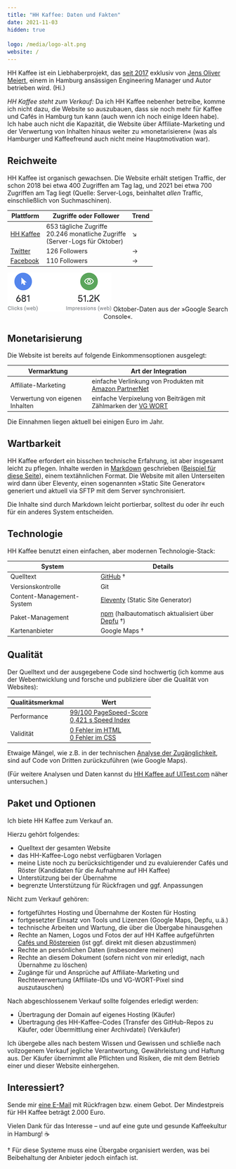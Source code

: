 ```yaml
---
title: "HH Kaffee: Daten und Fakten"
date: 2021-11-03
hidden: true

logo: /media/logo-alt.png
website: /
---
```


HH Kaffee ist ein Liebhaberprojekt, das [seit 2017](/ueber-uns/) exklusiv von [Jens Oliver Meiert](https://meiert.com/), einem in Hamburg ansässigen Engineering Manager und Autor betrieben wird. (Hi.)

_HH Kaffee steht zum Verkauf:_ Da ich HH Kaffee nebenher betreibe, komme ich nicht dazu, die Website so auszubauen, dass sie noch mehr für Kaffee und Cafés in Hamburg tun kann (auch wenn ich noch einige Ideen habe). Ich habe auch nicht die Kapazität, die Website über Affiliate-Marketing und der Verwertung von Inhalten hinaus weiter zu »monetarisieren« (was als Hamburger und Kaffeefreund auch nicht meine Hauptmotivation war).

## Reichweite

HH Kaffee ist organisch gewachsen. Die Website erhält stetigen Traffic, der schon 2018 bei etwa 400 Zugriffen am Tag lag, und 2021 bei etwa 700 Zugriffen am Tag liegt (Quelle: Server-Logs, beinhaltet _allen_ Traffic, einschließlich von Suchmaschinen).

| Plattform | Zugriffe oder Follower | Trend |
|---|---|---|
| [HH Kaffee](https://hhkaffee.com/) | 653 tägliche Zugriffe<br>20.246 monatliche Zugriffe<br>(Server-Logs für Oktober) | ↘ |
| [Twitter](https://twitter.com/hhkaffeecom) | 126 Followers | → |
| [Facebook](https://www.facebook.com/hhkaffeecom) | 110 Followers | → |

<div style="text-align: center;">

![Screenshot aus der »Google Search Console«.](/media/temp-google-search-2021-10.png)
Oktober-Daten aus der »Google Search Console«.

</div>

## Monetarisierung

Die Website ist bereits auf folgende Einkommensoptionen ausgelegt:

| Vermarktung | Art der Integration |
|---|---|
| Affiliate-Marketing | einfache Verlinkung von Produkten mit [Amazon PartnerNet](https://partnernet.amazon.de/) |
| Verwertung von eigenen Inhalten | einfache Verpixelung von Beiträgen mit Zählmarken der [VG WORT](https://www.vgwort.de/) |

Die Einnahmen liegen aktuell bei einigen Euro im Jahr.

## Wartbarkeit

HH Kaffee erfordert ein bisschen technische Erfahrung, ist aber insgesamt leicht zu pflegen. Inhalte werden in [Markdown](https://daringfireball.net/projects/markdown/) geschrieben ([Beispiel für diese Seite](https://github.com/j9t/hhkaffee.com/blob/master/schnack/hh-kaffee-daten-und-fakten.md)), einem textähnlichen Format. Die Website mit allen Unterseiten wird dann über Eleventy, einen sogenannten »Static Site Generator« generiert und aktuell via SFTP mit dem Server synchronisiert.

Die Inhalte sind durch Markdown leicht portierbar, solltest du oder ihr euch für ein anderes System entscheiden.

## Technologie

HH Kaffee benutzt einen einfachen, aber modernen Technologie-Stack:

| System | Details |
|---|---|
| Quelltext | [GitHub](https://github.com/j9t/hhkaffee.com)&nbsp;† |
| Versionskontrolle | Git |
| Content-Management-System | [Eleventy](https://www.11ty.dev/) (Static Site Generator) |
| Paket-Management | [npm](https://www.npmjs.com/) (halbautomatisch aktualisiert über [Depfu](https://depfu.com/)&nbsp;†) |
| Kartenanbieter | Google Maps&nbsp;† |

## Qualität

Der Quelltext und der ausgegebene Code sind hochwertig (ich komme aus der Webentwicklung und forsche und publiziere über die Qualität von Websites):

| Qualitätsmerkmal | Wert |
|---|---|
| Performance | [99/100 PageSpeed-Score](https://developers.google.com/speed/pagespeed/insights/?url=https%3A%2F%2Fhhkaffee.com%2F&tab=desktop)<br>[0,421&nbsp;s Speed Index](https://www.webpagetest.org/result/211103_BiDc40_94451b092d67a58a9e7c1d732a44a95f/) |
| Validität | [0 Fehler im HTML](https://validator.w3.org/nu/?doc=https%3A%2F%2Fhhkaffee.com%2F)<br>[0 Fehler im CSS](https://jigsaw.w3.org/css-validator/validator?uri=https%3A%2F%2Fhhkaffee.com%2F&profile=css3svg&usermedium=all&vextwarning=true) |

Etwaige Mängel, wie z.B. in der technischen [Analyse der Zugänglichkeit](https://wave.webaim.org/report#/https%3A%2F%2Fhhkaffee.com%2F), sind auf Code von Dritten zurückzuführen (wie Google Maps). 

(Für weitere Analysen und Daten kannst du [HH Kaffee auf UITest.com](https://uitest.com/check/results/?url=https://hhkaffee.com/) näher untersuchen.)

## Paket und Optionen

Ich biete HH Kaffee zum Verkauf an.

Hierzu gehört folgendes:

* Quelltext der gesamten Website
* das HH-Kaffee-Logo nebst verfügbaren Vorlagen
* meine Liste noch zu berücksichtigender und zu evaluierender Cafés und Röster (Kandidaten für die Aufnahme auf HH Kaffee)
* Unterstützung bei der Übernahme
* begrenzte Unterstützung für Rückfragen und ggf. Anpassungen

Nicht zum Verkauf gehören:

* fortgeführtes Hosting und Übernahme der Kosten für Hosting
* fortgesetzter Einsatz von Tools und Lizenzen (Google Maps, Depfu, u.ä.)
* technische Arbeiten und Wartung, die über die Übergabe hinausgehen 
* Rechte an Namen, Logos und Fotos der auf HH Kaffee aufgeführten [Cafés und Röstereien](/cafes/) (ist ggf. direkt mit diesen abzustimmen)
* Rechte an persönlichen Daten (insbesondere meinen)
* Rechte an diesem Dokument (sofern nicht von mir erledigt, nach Übernahme zu löschen)
* Zugänge für und Ansprüche auf Affiliate-Marketing und Rechteverwertung (Affiliate-IDs und VG-WORT-Pixel sind auszutauschen)

Nach abgeschlossenem Verkauf sollte folgendes erledigt werden:

* Übertragung der Domain auf eigenes Hosting (Käufer)
* Übertragung des HH-Kaffee-Codes (Transfer des GitHub-Repos zu Käufer, oder Übermittlung einer Archivdatei) (Verkäufer)

Ich übergebe alles nach bestem Wissen und Gewissen und schließe nach vollzogenem Verkauf jegliche Verantwortung, Gewährleistung und Haftung aus. Der Käufer übernimmt alle Pflichten und Risiken, die mit dem Betrieb einer und dieser Website einhergehen.

## Interessiert?

Sende mir [eine E-Mail](/kontakt/) mit Rückfragen bzw. einem Gebot. Der Mindestpreis für HH Kaffee beträgt 2.000 Euro.

Vielen Dank für das Interesse – und auf eine gute und gesunde Kaffeekultur in Hamburg!&nbsp;☕️

† Für diese Systeme muss eine Übergabe organisiert werden, was bei Beibehaltung der Anbieter jedoch einfach ist.